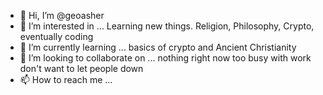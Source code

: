 - 👋 Hi, I’m @geoasher
- 👀 I’m interested in ... Learning new things. Religion, Philosophy, Crypto, eventually coding
- 🌱 I’m currently learning ... basics of crypto and Ancient Christianity
- 💞️ I’m looking to collaborate on ... nothing right now too busy with work don't want to let people down
- 📫 How to reach me ...

<!---
geoasher/geoasher is a ✨ special ✨ repository because its `README.md` (this file) appears on your GitHub profile.
You can click the Preview link to take a look at your changes.
--->
